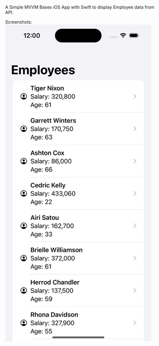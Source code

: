 A Simple MVVM Bases iOS App with Swift to display Employee data from API.

Screenshots:
![Alt text](MVVMListDataApp/screenshots/data_displayed.jpg?raw=true "Employee List")



